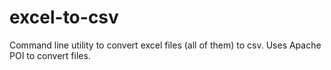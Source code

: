 # excel-to-csv
Command line utility to convert excel files (all of them) to csv. Uses Apache POI to convert files.
